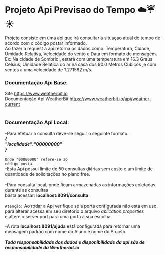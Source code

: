 # Projeto Api Previsao do Tempo ☁️☔☀️

Projeto consiste em uma api que irá consultar a situaçao atual do tempo de acordo com o código postar informado.<br>
Ao fazer a request a api retorna os dados como: Temperatura, Cidade, Umidade Relativa, Velocidade do vento e Data em formato de mensagem.<br>
Ex: Na cidade de Sombrio , estará com uma temperatura em 16.3 Graus Celsius, Umidade Relatica do ar na casa dos 90.0 Metros Cubicos ,e com ventos a uma velocidade de 1.271582 m/s.

### Documentação Api Base:
Site https://www.weatherbit.io<br>
Documentação Api WeatherBit https://www.weatherbit.io/api/weather-current<br>
<br>
### Documentação Api Local:<br>
 -Para efetuar a consulta deve-se seguir o seguinte formato:<br>
   ***{*** <br>
     ***"localidade":"00000000"*** <br>
   ***}*** <br>
   <br>
  <code>Onde "00000000" refere-se ao código posta.</code><br>
 -Esta Api possui limite de 50 consultas diárias sem custo e um limite de quantidade de solicitações no plano free.<br>
 <br>
-Para consulta local, onde ficam armazenadas as informações coletadas durante as consultas<br> 
 basta acessar: **localhost:8091/consulta**  <br>
<br>
  <code>Atenção:</code> Ao rodar a Api verifique se a porta configurada não está em uso, para alterar acessa em seu diretório o arquivo *aplication.properties* <br> 
  e altere o server.port para uma porta a sua escolha.

-A rota **localhost:8091/ajuda** está configurada para retornar uma mensagem padrão com nome do Aluno e nome do Projeto.<br>
<br>
***Toda responsabilidade dos dados e disponibilidade da api são de responsabilidade da Weatherbit.io*** 
